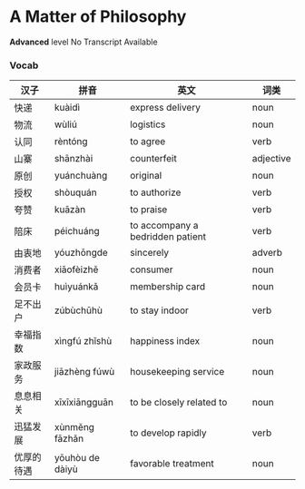 # A Matter of Philosophy
**Advanced** level
No Transcript Available
### Vocab
|汉子|拼音|英文|词类|
|----|----|----|----|
|快递|kuàidì|express delivery|noun|
|物流|wùliú|logistics|noun|
|认同|rèntóng|to agree|verb|
|山寨|shānzhài|counterfeit|adjective|
|原创|yuánchuàng|original|noun|
|授权|shòuquán|to authorize|verb|
|夸赞|kuāzàn|to praise|verb|
|陪床|péichuáng|to accompany a bedridden patient|verb|
|由衷地|yóuzhōngde|sincerely|adverb|
|消费者|xiāofèizhě|consumer|noun|
|会员卡|huìyuánkǎ|membership card|noun|
|足不出户|zúbùchūhù|to stay indoor|verb|
|幸福指数|xìngfú zhǐshù|happiness index|noun|
|家政服务|jiāzhèng fúwù|housekeeping service|noun|
|息息相关|xīxīxiāngguān|to be closely related to|noun|
|迅猛发展|xùnměng fāzhǎn|to develop rapidly|verb|
|优厚的待遇|yōuhòu de dàiyù|favorable treatment|noun|